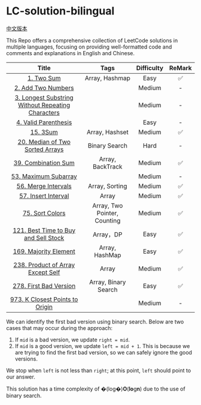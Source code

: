 # LC-solution-bilingual

[中文版本](/README_CN.md)

This Repo offers a comprehensive collection of LeetCode solutions in multiple languages, focusing on providing well-formatted code and comments and explanations in English and Chinese.

|                                                       Title                                                       |             Tags             | Difficulty | ReMark |
| :----------------------------------------------------------------------------------------------------------------: | :--------------------------: | :--------: | :----: |
|                                        [1. Two Sum](/Solution/0001_Two_Sum.md)                                        |        Array, Hashmap        |    Easy    |   ✅   |
|                                [2. Add Two Numbers](/Solution/0002_Add_Two_Numbers.md)                                |                              |   Medium   |   -   |
| [3. Longest Substring Without Repeating Characters](/Solution/0003_Longest_Substring_Without_Repeating_Characters.md) |                              |   Medium   |   -   |
|                         [4. Valid Parenthesis](/Solution/0004_Median_Of_Two_Sorted_Arrays.md)                         |                              |    Easy    |   -   |
|                                          [15. 3Sum](/Solution/0015_3Sum.md)                                          |        Array, Hashset        |   Medium   |   ✅   |
|                             [20. Median of Two Sorted Arrays](0020_Valid_Parenthesis.md)                             |        Binary Search        |    Hard    |   -   |
|                               [39. Combination Sum](/Solution/0039_Combination_Sum.md)                               |       Array, BackTrack       |   Medium   |   ✅   |
|                               [53. Maximum Subarray](Solution/0053_Maximum_Subarray.md)                               |                              |   Medium   |   -   |
|                               [56. Merge Intervals](/Solution/0056_Merge_Intervals.md)                               |        Array, Sorting        |   Medium   |   ✅   |
|                               [57. Insert Interval](/Solution/0057_Insert_Interval.md)                               |            Array            |   Medium   |   ✅   |
|                                   [75. Sort Colors](/Solution/0075_Sort_Colors.md)                                   | Array, Two Pointer, Counting |   Medium   |   ✅   |
|               [121. Best Time to Buy and Sell Stock](/Solution/0121_Best_Time_to_Buy_and_Sell_Stock.md)               |          Array，DP          |    Easy    |   ✅   |
|                              [169. Majority Element](/Solution/0169_Majority_Element.md)                              |        Array, HashMap        |    Easy    |   ✅   |
|                                         [238. Product of Array Except Self](/Solution/0238_Product_of_Array_Except_Self.md)                                         |            Array            |   Medium   |   ✅   |
|                                              [278. First Bad Version](/Solution/0278_First_Bad_Version.md)                                              |     Array, Binary Search     |    Easy    |   ✅   |
|                     [973. K Closest Points to Origin](/Solution/0973_K_Close_Points_To_Origin.md)                     |                              |   Medium   |   -   |

We can identify the first bad version using binary search. Below are two cases that may occur during the approach:

1. If `mid` is a bad version, we update `right = mid`.
2. If `mid` is a good version, we update `left = mid + 1`. This is because we are trying to find the first bad version, so we can safely ignore the good versions.

We stop when `left` is not less than `right`; at this point, `left` should point to our answer.

This solution has a time complexity of �(log⁡�)**O**(**lo**g**n**) due to the use of binary search.
